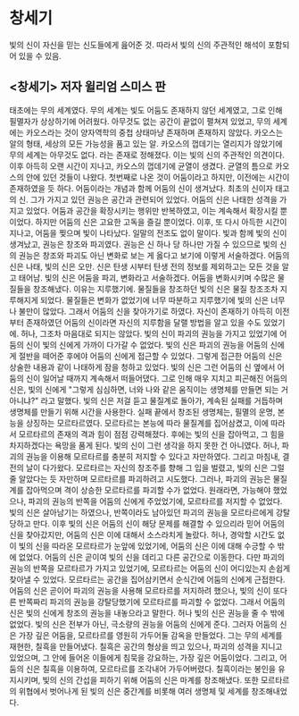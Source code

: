 # 창세기

빛의 신이 자신을 믿는 신도들에게 읊어준 것.
따라서 빛의 신의 주관적인 해석이 포함되어 있을 수 있음.

## <창세기> 저자 윌리엄 스미스 판

태초에는 무의 세계였다. 무의 세계는 빛도 어둠도 존재하지 않던 세계였고, 그로 인해 필멸자가 상상하기에 어려웠다.
아무것도 없는 공간이 끝없이 펼쳐져 있었고, 무의 세계에는 카오스라는 것이 양자역학의 중첩 상태마냥 존재하며 존재하지 않았다.
카오스는 알의 형태, 세상의 모든 가능성을 품고 있는 알.
카오스의 껍데기는 열리지가 않았기에 무의 세계는 아무것도 없다. 라는 존재로 정해졌다.
이는 빛의 신의 주관적인 의견이다.
이후 아득히 오랜 시간이 지나고, 카오스의 껍데기에 균열이 생겼다.
균열의 틈으로 카오스의 안에 있던 것들이 나왔다.
첫번째로 나온 것이 어둠이라고 하지만, 이전에는 시간이 존재하였을 듯 하다.
어둠이라는 개념과 함께 어둠의 신이 생겨났다.
최초의 신이자 태고의 신.
그가 가지고 있던 권능은 공간과 관련되어 있었다.
어둠의 신은 나태한 성격을 가지고 있었다.
어둠과 공간을 확장시키는 행위만 반복하였고, 이는 계속해서 확장시킬 뿐이었다.
하지만 어둠의 신은 고요한 고독을 즐길 뿐이었다.
이후, 또 다시 아득한 시간이 지나고, 어둠을 찢으며 빛이 나타났다.
일말의 전조도 없이 말이다.
빛과 함께 빛의 신이 생겨났고, 권능은 창조와 파괴였다.
권능은 신 하나 당 하나만 가질 수 있으므로 빛의 신의 권능은 창조와 파괴도 아닌 변화로 보는 게 옳다고 보기에 이렇게 서술하겠다.
어둠의 신은 나태, 빛의 신은 오만.
신은 탄생 시부터 탄생 전의 정보를 제외하고는 모든 것을 알고 태어남.
빛의 신은 어둠을 파괴, 변화라고 서술하겠다. 어둠을 변화시키며 수많은 물질들을 창조해냈다.
이유는 지루했기에.
물질들을 창조하던 빛의 신은 물질 창조조차 지루해지게 되었다.
물질들은 변화가 없었기에 너무 따분하고 지루했기에 빛의 신은 너무나 불만이 많았다.
그래서 어둠의 신을 찾아가기로 하였다. 자신이 존재하기 아득히 이전부터 존재하였던 어둠의 신이라면 자신의 지루함을 달랠 방법을 알고 있을 수도 있었기에.
허나, 그조차 마음대로 되지는 않았다.
빛의 신이 파괴의 권능을 가지고 있었기에 어둠의 신이 빛의 신에게 가까이 다가갈 수 없었다.
빛의 신은 파괴의 권능을 어둠의 신에게 절반을 떼어준 후에야 어둠의 신에게 접근할 수 있었다.
그렇게 접근한 어둠의 신은 상술한 내용과 같이 나태하게 잠을 청하고 있었다.
빛의 신은 그런 어둠의 신 옆에서 어둠의 신이 일어날 때까지 계속해서 떠들어댔다.
그로 인해 매우 지치고 피곤해진 어둠의 신은, 빛의 신에게 "그렇게 심심하면, 너와 나와 같은 움직이는 생명체를 만들면 되는 거 아니냐?" 라고 말했다.
빛의 신은 저걸 듣고 물질계로 돌아가, 계속된 실패를 거듭하며 생명체를 만들기 위해 시간을 사용한다.
실패 끝에서 창조된 생명체는, 필멸의 운명, 본능을 상징하는 모르타르였다.
모르타르는 본능에 따라 물질계를 집어삼켰고, 이에 따라서 모르타르의 존재의 격과 힘이 점점 강력해졌다.
후에는 빛의 신을 잡아먹고, 그 힘을 차지하겠다는 욕망을 품게 된다.
빛의 신이 그런 생각을 하지 못한 건 아니였다. 허나, 파괴의 권능을 이용해 모르타르를 충분히 저지할 수 있다고 자만하였다.
그리고 마침내, 결전의 날이 다가왔다.
모르타르는 자신의 창조주를 향해 그 입을 벌렸고, 빛의 신은 그럴 줄 알았다는 듯 자만하며 모르타르를 파괴하려고 시도했다.
그러나, 파괴의 권능은 물질계를 잡아먹으며 격이 상승한 모르타르를 파괴할 수가 없었다.
원래라면, 가능해야 했었으나, 파괴의 권능의 반쪽을 어둠의 신에게 주었었기에, 모르타르를 저지할 수 없었다.
빛의 신은 살아남기는 하였으나, 반쪽이라도 남아있던 파괴의 권능을 모르타르에게 강탈당하고 만다.
이후 빛의 신은 어둠의 신이 해당 문제를 해결할 수 있으리라 믿어 어둠의 신을 찾아갔지만, 어둠의 신은 이에 대해서 소스라치게 놀랐다.
허나, 경악할 시간도 없이 빛의 신을 따라온 모르타르가 눈앞에 있었기에, 어둠의 신은 이에 대해 수긍할 수 밖에 없었다.
어둠의 신은 곧이여 빛의 신을 데리고 다른 공간으로 이동한다.
다만 파괴의 권능의 반쪽을 모르타르가 가지고 있었기에, 모르타르는 어둠의 신이 어디있는지 손쉽게 찾아낼 수 있었다.
모르타르는 공간을 집어삼키면서 순식간에 어둠의 신에게 근접한다.
어둠의 신은 곧이어 파괴의 권능을 사용해 모르타르를 저지하려 했으나, 빛의 신이 또다른 반쪽짜리 파괴의 권능을 강탈당했기에 모르타르를 파괴할 수 없었다.
그래서 어둠의 신은 빛의 신에게 창조의 권능을 내놓으라고 말한다.
허나 빛의 신은 권능을 줄 수 밖에 없었다.
빛의 신은 전부가 아닌, 극소량의 권능을 어둠의 신에게 준다.
그러자 어둠의 신은 가장 깊은 어둠을, 모르타르를 영원히 가두어둘 감옥을 만들었다.
그는 무의 세계를 재현한, 칠흑을 만들어냈다.
칠흑은 공간의 형상을 띄고 있으나, 파괴의 성격을 지니고 있었으며, 그 안에 들어온 이들에게 침묵을 강요하는, 가장 깊은 어둠이었다.
그리고, 어둠의 신은 칠흑을 이용하여, 모르타르를 조각내어 가두어버렸다.
칠흑이라는 봉인을 유지시키며, 빛의 신의 간섭을 피하기 위해 어둠의 신은 마계를 창조해냈다.
또한 모르타르의 위협에서 벗어나게 된 빛의 신은 중간계를 비롯해 여러 생명체 및 세계를 창조해내었다.
